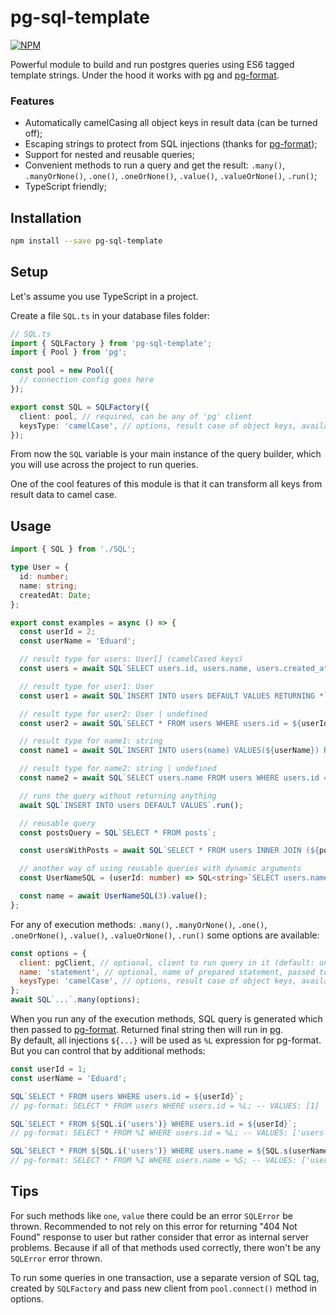# pg-sql-template

[![NPM][npm-icon]][npm-url]

Powerful module to build and run postgres queries using ES6 tagged template strings. Under the hood it works with [pg](https://github.com/brianc/node-postgres) and [pg-format](https://github.com/datalanche/node-pg-format).

### Features
- Automatically camelCasing all object keys in result data (can be turned off);
- Escaping strings to protect from SQL injections (thanks for [pg-format](https://github.com/datalanche/node-pg-format));
- Support for nested and reusable queries;
- Convenient methods to run a query and get the result: `.many()`, `.manyOrNone()`, `.one()`, `.oneOrNone()`, `.value()`, `.valueOrNone()`, `.run()`;
- TypeScript friendly;

## Installation
```bash
npm install --save pg-sql-template
```

## Setup
Let's assume you use TypeScript in a project.

Create a file `SQL.ts` in your database files folder:
```typescript
// SQL.ts
import { SQLFactory } from 'pg-sql-template';
import { Pool } from 'pg';

const pool = new Pool({
  // connection config goes here
});

export const SQL = SQLFactory({ 
  client: pool, // required, can be any of 'pg' client
  keysType: 'camelCase', // options, result case of object keys, available options: 'raw' | 'camelCase' (default: 'camelCase')
});
```
From now the `SQL` variable is your main instance of the query builder, which you will use across the project to run queries.

One of the cool features of this module is that it can transform all keys from result data to camel case.

## Usage

```typescript
import { SQL } from './SQL';

type User = {
  id: number;
  name: string;
  createdAt: Date;
};

export const examples = async () => {
  const userId = 2;
  const userName = 'Eduard';

  // result type for users: User[] (camelCased keys)
  const users = await SQL`SELECT users.id, users.name, users.created_at FROM users`.many<User>();

  // result type for user1: User
  const user1 = await SQL`INSERT INTO users DEFAULT VALUES RETURNING *`.one<User>();

  // result type for user2: User | undefined
  const user2 = await SQL`SELECT * FROM users WHERE users.id = ${userId}`.oneOrNone<User>();

  // result type for name1: string
  const name1 = await SQL`INSERT INTO users(name) VALUES(${userName}) RETURNING name`.value<string>();

  // result type for name2: string | undefined
  const name2 = await SQL`SELECT users.name FROM users WHERE users.id = 5`.valueOrNone<string>();

  // runs the query without returning anything
  await SQL`INSERT INTO users DEFAULT VALUES`.run();

  // reusable query
  const postsQuery = SQL`SELECT * FROM posts`;

  const usersWithPosts = await SQL`SELECT * FROM users INNER JOIN (${postsQuery}) posts ON posts.user_id = users.id`.many();

  // another way of using reusable queries with dynamic arguments
  const UserNameSQL = (userId: number) => SQL<string>`SELECT users.name FROM users WHERE users.id = ${userId}`;

  const name = await UserNameSQL(3).value();
};
```

For any of execution methods: `.many()`, `.manyOrNone()`, `.one()`, `.oneOrNone()`, `.value()`, `.valueOrNone()`, `.run()` some options are available:
```javascript
const options = {
  client: pgClient, // optional, client to run query in it (default: undefined)
  name: 'statement', // optional, name of prepared statement, passed to 'pg' (default: undefined)
  keysType: 'camelCase', // options, result case of object keys, available options: 'raw' | 'camelCase' (default: 'camelCase')
};
await SQL`...`.many(options);
```

When you run any of the execution methods, SQL query is generated which then passed to [pg-format](https://github.com/datalanche/node-pg-format). Returned final string then will run in [pg](https://github.com/brianc/node-postgres).   
By default, all injections `${...}` will be used as `%L` expression for pg-format. But you can control that by additional methods:
```typescript
const userId = 1;
const userName = 'Eduard';

SQL`SELECT * FROM users WHERE users.id = ${userId}`;
// pg-format: SELECT * FROM users WHERE users.id = %L; -- VALUES: [1]

SQL`SELECT * FROM ${SQL.i('users')} WHERE users.id = ${userId}`;
// pg-format: SELECT * FROM %I WHERE users.id = %L; -- VALUES: ['users', 1]

SQL`SELECT * FROM ${SQL.i('users')} WHERE users.name = ${SQL.s(userName)}`;
// pg-format: SELECT * FROM %I WHERE users.name = %S; -- VALUES: ['users', 'Eduard']
```

## Tips
For such methods like `one`, `value` there could be an error `SQLError` be thrown. Recommended to not rely on this error for returning "404 Not Found" response to user but rather consider that error as internal server problems. Because if all of that methods used correctly, there won't be any `SQLError` error thrown.

To run some queries in one transaction, use a separate version of SQL tag, created by `SQLFactory` and pass new client from `pool.connect()` method in options.

[npm-url]: https://www.npmjs.com/package/pg-sql-template
[npm-icon]: https://img.shields.io/npm/v/pg-sql-template.svg?logo=npm&logoColor=fff&label=NPM+package&color=limegreen
